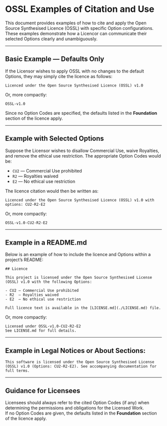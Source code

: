 # OSSL Examples of Citation and Use

This document provides examples of how to cite and apply the Open Source Synthesised Licence (OSSL) with specific Option configurations. These examples demonstrate how a Licencor can communicate their selected Options clearly and unambiguously.

---

## Basic Example — Defaults Only

If the Licensor wishes to apply OSSL with no changes to the default Options, they may simply cite the licence as follows:
```
Licenced under the Open Source Synthesised Licence (OSSL) v1.0
```

Or, more compactly:
```
OSSL-v1.0
```

Since no Option Codes are specified, the defaults listed in the **Foundation** section of the licence apply.

---

## Example with Selected Options

Suppose the Licensor wishes to disallow Commercial Use, waive Royalties, and remove the ethical use restriction. The appropriate Option Codes would be:

- `CU2` — Commercial Use prohibited
- `R2` — Royalties waived
- `E2` — No ethical use restriction

The licence citation would then be written as:
```
Licenced under the Open Source Synthesised Licence (OSSL) v1.0 with options: CU2-R2-E2
```

Or, more compactly:
```
OSSL-v1.0-CU2-R2-E2
```

---

## Example in a README.md

Below is an example of how to include the licence and Options within a project’s README:
```
## Licence

This project is licensed under the Open Source Synthesised License (OSSL) v1.0 with the following Options:

- CU2 — Commercial Use prohibited
- R2  — Royalties waived
- E2  — No ethical use restriction

Full licence text is available in the [LICENSE.md](./LICENSE.md) file.
```
Or, more compactly:
```
Licensed under OSSL-v1.0-CU2-R2-E2
See LICENSE.md for full details.
```

---

## Example in Legal Notices or About Sections:
```
This software is licensed under the Open Source Synthesised License (OSSL) v1.0 (Options: CU2-R2-E2). See accompanying documentation for full terms.

```

---

## Guidance for Licensees

Licensees should always refer to the cited Option Codes (if any) when determining the permissions and obligations for the Licensed Work.  
If no Option Codes are given, the defaults listed in the **Foundation** section of the licence apply.

